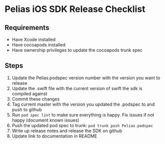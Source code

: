 # Pelias iOS SDK Release Checklist

## Requirements
- Have Xcode installed
- Have cocoapods installed
- Have ownership privileges to update the cocoapods trunk spec

## Steps
1. Update the Pelias.podspec version number with the version you want to release
2. Update the .swift file with the current version of swift the sdk is compiled against
3. Commit these changes
4. Tag current master with the version you updated the .podspec to and push to github
5. Run `pod spec lint` to make sure everything is happy. Fix issues if not happy (document known issues)
6. Push the updated pod spec to trunk: `pod trunk push Pelias.podspec`
7. Write up release notes and release the SDK on github
8. Update link to documentation in README
